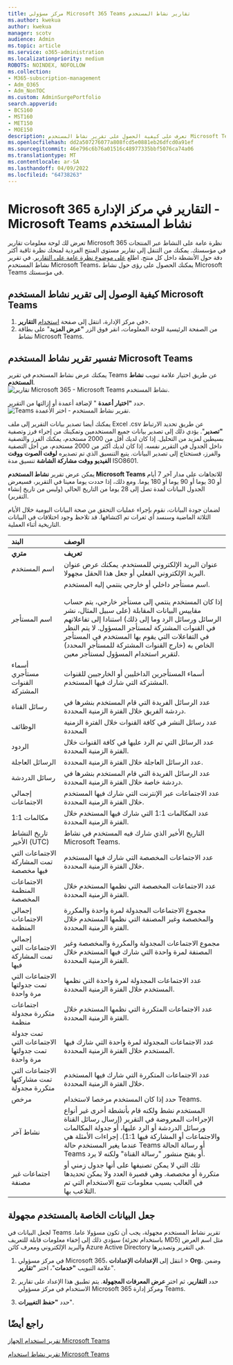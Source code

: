 ```yaml
---
title: مركز مسؤولي Microsoft 365 Teams تقارير نشاط المستخدم
ms.author: kwekua
author: kwekua
manager: scotv
audience: Admin
ms.topic: article
ms.service: o365-administration
ms.localizationpriority: medium
ROBOTS: NOINDEX, NOFOLLOW
ms.collection:
- M365-subscription-management
- Adm_O365
- Adm_NonTOC
ms.custom: AdminSurgePortfolio
search.appverid:
- BCS160
- MST160
- MET150
- MOE150
description: تعرف على كيفية الحصول على تقرير نشاط المستخدم Microsoft Teams والحصول على رؤى حول نشاط Teams في مؤسستك.
ms.openlocfilehash: dd2a507276077a808fcd5e0881eb26dfcd0a91ef
ms.sourcegitcommit: 46e796c6b76a01516c48977335bbf5076ca74a06
ms.translationtype: MT
ms.contentlocale: ar-SA
ms.lasthandoff: 04/09/2022
ms.locfileid: "64738263"
---
```

# <a name="microsoft-365-reports-in-the-admin-center---microsoft-teams-user-activity"></a>Microsoft 365 التقارير في مركز الإدارة - Microsoft Teams نشاط المستخدم

تعرض لك لوحة معلومات تقارير Microsoft 365 نظرة عامة على النشاط عبر المنتجات في مؤسستك. يمكنك من التنقل إلى تقارير مستوى المنتج الفردية لمنحك نظرة ثاقبة أكثر دقة حول الأنشطة داخل كل منتج. اطلع [على موضوع نظرة عامة على التقارير](activity-reports.md). في تقرير نشاط المستخدم Microsoft Teams، يمكنك الحصول على رؤى حول نشاط Microsoft Teams في مؤسستك.
 
## <a name="how-to-get-to-the-microsoft-teams-user-activity-report"></a>كيفية الوصول إلى تقرير نشاط المستخدم Microsoft Teams

1. في مركز الإدارة، انتقل إلى صفحة <a href="https://go.microsoft.com/fwlink/p/?linkid=2074756" target="_blank">استخدام</a> **التقارير**\>.
2. من الصفحة الرئيسية للوحة المعلومات، انقر فوق الزر **"عرض المزيد**" على بطاقة نشاط Microsoft Teams.

## <a name="interpret-the-microsoft-teams-user-activity-report"></a>تفسير تقرير نشاط المستخدم Microsoft Teams

يمكنك عرض نشاط المستخدم في تقرير Teams عن طريق اختيار علامة تبويب **نشاط المستخدم**. <br/>![تقارير Microsoft 365 - Microsoft Teams نشاط المستخدم.](../../media/user-activity-charts.png)

حدد **"اختيار أعمدة** " لإضافة أعمدة أو إزالتها من التقرير.  <br/> ![Teams تقرير نشاط المستخدم - اختر الأعمدة.](../../media/user-activity-columns.png)

يمكنك أيضا تصدير بيانات التقرير إلى ملف Excel .csv عن طريق تحديد الارتباط **"تصدير**". يؤدي ذلك إلى تصدير بيانات جميع المستخدمين وتمكينك من إجراء فرز وتصفية بسيطين لمزيد من التحليل. إذا كان لديك أقل من 2000 مستخدم، يمكنك الفرز والتصفية داخل الجدول في التقرير نفسه. إذا كان لديك أكثر من 2000 مستخدم، من أجل التصفية والفرز، فستحتاج إلى تصدير البيانات. يتبع التنسيق الذي تم تصديره **لوقت الصوت** **ووقت الفيديو** **ووقت مشاركة الشاشة** تنسيق مدة ISO8601.

يمكن عرض تقرير **نشاط المستخدم Microsoft Teams** للاتجاهات على مدار آخر 7 أيام أو 30 يوما أو 90 يوما أو 180 يوما. ومع ذلك، إذا حددت يوما معينا في التقرير، فسيعرض الجدول البيانات لمدة تصل إلى 28 يوما من التاريخ الحالي (وليس من تاريخ إنشاء التقرير).

لضمان جودة البيانات، نقوم بإجراء عمليات التحقق من صحة البيانات اليومية خلال الأيام الثلاثة الماضية وسنسد أي ثغرات تم اكتشافها. قد تلاحظ وجود اختلافات في البيانات التاريخية أثناء العملية.

|البند|الوصف|
|:-----|:-----|
|**متري**|**تعريف**|
|اسم المستخدم  <br/> |عنوان البريد الإلكتروني للمستخدم. يمكنك عرض عنوان البريد الإلكتروني الفعلي أو جعل هذا الحقل مجهولا.   <br/> |
|اسم المستأجر  <br/> |اسم مستأجر داخلي أو خارجي ينتمي إليه المستخدم.   <br/> <br/> إذا كان المستخدم ينتمي إلى مستأجر خارجي، يتم حساب مقاييس البيانات المقابلة (على سبيل المثال، نشر الرسائل ورسائل الرد وما إلى ذلك) استنادا إلى تفاعلاتهم في القنوات المشتركة لمستأجر المسؤول. لا يتم النظر في التفاعلات التي يقوم بها المستخدم في المستأجر الخاص به (خارج القنوات المشتركة للمستأجر المحدد) لتقرير استخدام المسؤول لمستأجر معين.  |
|أسماء مستأجري القنوات المشتركة   <br/> |أسماء المستأجرين الداخليين أو الخارجيين للقنوات المشتركة التي شارك فيها المستخدم.   <br/> |
|رسائل القناة   <br/> |عدد الرسائل الفريدة التي قام المستخدم بنشرها في دردشة الفريق خلال الفترة الزمنية المحددة.  <br/> |
|الوظائف   <br/> |عدد رسائل النشر في كافة القنوات خلال الفترة الزمنية المحددة <br/> |
|الردود   <br/> |عدد الرسائل التي تم الرد عليها في كافة القنوات خلال الفترة الزمنية المحددة. <br/> |
|الرسائل العاجلة    <br/> |عدد الرسائل العاجلة خلال الفترة الزمنية المحددة. <br/> |
|رسائل الدردشة   <br/> |عدد الرسائل الفريدة التي قام المستخدم بنشرها في دردشة خاصة خلال الفترة الزمنية المحددة.  <br/> |
|إجمالي الاجتماعات   <br/> |عدد الاجتماعات عبر الإنترنت التي شارك فيها المستخدم خلال الفترة الزمنية المحددة.  <br/> |
|مكالمات 1:1   <br/> | عدد المكالمات 1:1 التي شارك فيها المستخدم خلال الفترة الزمنية المحددة.  <br/> |
|تاريخ النشاط الأخير (UTC)  <br/> |التاريخ الأخير الذي شارك فيه المستخدم في نشاط Microsoft Teams.<br/> |
|الاجتماعات التي تمت المشاركة فيها مخصصة   <br/> | عدد الاجتماعات المخصصة التي شارك فيها المستخدم خلال الفترة الزمنية المحددة.  <br/> |
|الاجتماعات المنظمة المخصصة <br/> |عدد الاجتماعات المخصصة التي نظمها المستخدم خلال الفترة الزمنية المحددة. <br/>|
|إجمالي الاجتماعات المنظمة  <br/> |مجموع الاجتماعات المجدولة لمرة واحدة والمكررة والمخصصة وغير المصنفة التي نظمها المستخدم خلال الفترة الزمنية المحددة.  <br/> |
|إجمالي الاجتماعات التي تمت المشاركة فيها  <br/> |مجموع الاجتماعات المجدولة والمكررة والمخصصة وغير المصنفة لمرة واحدة التي شارك فيها المستخدم خلال الفترة الزمنية المحددة.  <br/> |
|الاجتماعات التي تمت جدولتها مرة واحدة  <br/> |عدد الاجتماعات المجدولة لمرة واحدة التي نظمها المستخدم خلال الفترة الزمنية المحددة.  <br/> |
|اجتماعات متكررة مجدولة منظمة  <br/> |عدد الاجتماعات المتكررة التي نظمها المستخدم خلال الفترة الزمنية المحددة.  <br/> |
|تمت جدولة الاجتماعات التي تمت جدولتها مرة واحدة  <br/> |عدد الاجتماعات المجدولة لمرة واحدة التي شارك فيها المستخدم خلال الفترة الزمنية المحددة.  <br/> |
|الاجتماعات التي تمت مشاركتها متكررة مجدولة  <br/> |عدد الاجتماعات المتكررة التي شارك فيها المستخدم خلال الفترة الزمنية المحددة.  <br/> |
|مرخص  <br/> |حدد إذا كان المستخدم مرخصا لاستخدام Teams. <br/>|
|نشاط آخر  <br/>|المستخدم نشط ولكنه قام بأنشطة أخرى غير أنواع الإجراءات المعروضة في التقرير (إرسال رسائل القناة ورسائل الدردشة أو الرد عليها، أو جدولة المكالمات والاجتماعات أو المشاركة فيها 1:1). إجراءات الأمثلة هي عندما يغير المستخدم حالة Teams أو رسالة الحالة Teams أو يفتح منشور "رسالة القناة" ولكنه لا يرد.  <br/>|
|اجتماعات غير مصنفة <br/>|تلك التي لا يمكن تصنيفها على أنها جدول زمني أو متكررة أو مخصصة. وهي قصيرة العدد ولا يمكن تحديدها في الغالب بسبب معلومات تتبع الاستخدام التي تم التلاعب بها. |

## <a name="make-the-user-specific-data-anonymous"></a>جعل البيانات الخاصة بالمستخدم مجهولة

لجعل البيانات في Teams تقرير نشاط المستخدم مجهولة، يجب أن تكون مسؤولا عاما. سيؤدي ذلك إلى إخفاء معلومات قابلة للتعريف (باستخدام تجزئة MD5) مثل اسم العرض والبريد الإلكتروني ومعرف كائن Azure Active Directory في التقرير وتصديرها.

1. في مركز مسؤولي Microsoft 365، انتقل إلى **الإعدادات الإعدادات** >  **Org**، وضمن علامة التبويب **"خدمات**"، اختر **"تقارير**".

2. حدد **التقارير**، ثم اختر **عرض المعرفات المجهولة**. يتم تطبيق هذا الإعداد على تقارير الاستخدام في مركز مسؤولي Microsoft 365 ومركز إدارة Teams.

3. حدد **"حفظ التغييرات**".


## <a name="see-also"></a>راجع أيضًا
[تقرير استخدام الجهاز Microsoft Teams](../activity-reports/microsoft-teams-device-usage-preview.md)

[تقرير نشاط استخدام Microsoft Teams](../activity-reports/microsoft-teams-usage-activity.md) 
